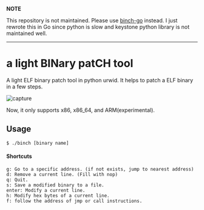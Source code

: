 **NOTE**

This repository is not maintained. Please use [binch-go](https://github.com/tunz/binch-go) instead. I just rewrote this in Go since python is slow and keystone python library is not maintained well.

---

# a light BINary patCH tool
A light ELF binary patch tool in python urwid. It helps to patch a ELF binary in a few steps.

![capture](https://cloud.githubusercontent.com/assets/7830853/9346653/9d0fb980-465a-11e5-9908-541ae4c80492.png)

Now, it only supports x86, x86_64, and ARM(experimental).

## Usage

```
$ ./binch [binary name]
```

#### Shortcuts
```
g: Go to a specific address. (if not exists, jump to nearest address)
d: Remove a current line. (Fill with nop)
q: Quit.
s: Save a modified binary to a file.
enter: Modify a current line.
h: Modify hex bytes of a current line.
f: follow the address of jmp or call instructions.
```
